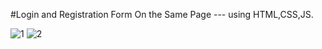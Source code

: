 #Login and Registration Form On the Same Page
  --- using HTML,CSS,JS.

![1](https://github.com/shivam-kumar-2001/HTML-CSS-JS/assets/61088685/a3e66e03-885c-4a76-b413-c4412d198d98)
![2](https://github.com/shivam-kumar-2001/HTML-CSS-JS/assets/61088685/ba9b8156-5bda-4284-a879-e1ff8f830a1b)
